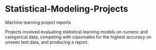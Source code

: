 # Statistical-Modeling-Projects

Machine learning project reports

Projects involved evaluating statistical learning models on numeric and categorical data, competing with classmates for the highest accuracy on unseen test data, and producing a report.
